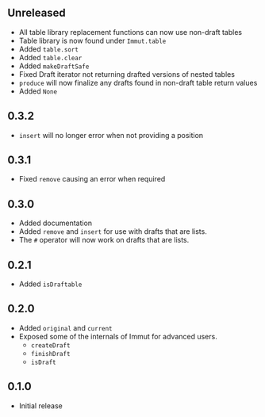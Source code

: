 ## Unreleased

- All table library replacement functions can now use non-draft tables
- Table library is now found under `Immut.table`
- Added `table.sort`
- Added `table.clear`
- Added `makeDraftSafe`
- Fixed Draft iterator not returning drafted versions of nested tables
- `produce` will now finalize any drafts found in non-draft table return values
- Added `None`

## 0.3.2

- `insert` will no longer error when not providing a position

## 0.3.1

- Fixed `remove` causing an error when required

## 0.3.0

- Added documentation
- Added `remove` and `insert` for use with drafts that are lists.
- The `#` operator will now work on drafts that are lists.

## 0.2.1

- Added `isDraftable`

## 0.2.0

- Added `original` and `current`
- Exposed some of the internals of Immut for advanced users.
  - `createDraft`
  - `finishDraft`
  - `isDraft`

## 0.1.0

- Initial release
